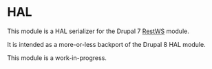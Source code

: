 # HAL

This module is a HAL serializer for the Drupal 7 [RestWS](http://drupal.org/project/restws) module.

It is intended as a more-or-less backport of the Drupal 8 HAL module.

This module is a work-in-progress.
